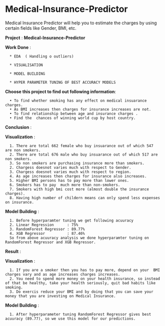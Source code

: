 # Medical-Insurance-Predictor
Medical Insurance Predictor will help you to estimate the charges by using certain fields like Gender, BMI, etc.


**Project** : **Medical-Insurance-Predictor**

**Work Done** :

      * EDA  ( Handling o outliers)

      * VISUALISATION 

      * MODEL BUILDING 

      * HYPER PARAMETER TUNING OF BEST ACCURACY MODELS


**Choose this project to find out following information**:

      • To find whether smoking has any effect on medical insuarance charges.
      • As BMI increases then charges for insurance increases are not.
      • To find relationship between age and insurance charges .
      • Find the  chances of winning world cup by host country. 
             
**Conclusion** :

**Visualization** : 

      1. There are total 662 female who buy insuarance out of which 547 are non smokers. 
      2. There are total 676 male who buy insuarance out of which 517 are non smokers. 
      3. So non smokers are purchasing insurance more than smokers.
      2. Chargess doesnot varies much with respect to Gender.
      3. Chargess doesnot varies much with respect to region.
      4. As age increases then charges for insurance also increases.
      5. Higher BMI persons has to pay more than lower ones.
      6. Smokers has to pay  much more than non-smokers.
      7. Smokers with high bmi cost more (almost double the insurance charges).
      8. Having high number of childern means can only spend less expenses on insurance.
              
**Model Building** : 

      1. Before hyperparamter tuning we get following acuuracy 
      2. Linear Regression      : 75%
      3. RandomForest Regressor : 89.77%
      4. XGB Regressor          : 87.46%
      So from above acuuracy analysis we done hyperparamter tuning on RandomForest Regressor and XGB Regressor.

**Result** :

**Visualization** :

      1. If you are a smoker then you has to pay more, depend on your  BMI charges vary and as age increases charges increases.
      2. You need to spend more money on your health insurance, so instead of that be healthy, take your health seriously, quit bad habits like smoking.
      3. Do exercis reduce your BMI and by doing that you can save your money that you are investing on Medical Insurance.
              
**Model Building** : 

      1. After hyperparameter tuning RandomForest Regressor gives best acuuracy (89.77), so we use this model for our predictions.

